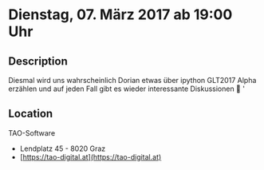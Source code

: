 # Dienstag, 07. März 2017 ab 19:00 Uhr

## Description

Diesmal wird uns wahrscheinlich Dorian etwas über ipython GLT2017 Alpha erzählen und auf jeden Fall gibt es wieder interessante Diskussionen 🎉 '

## Location

TAO-Software

- Lendplatz 45 - 8020 Graz
- [https://tao-digital.at](https://tao-digital.at)
